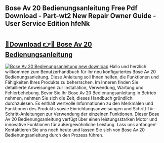 ## Bose Av 20 Bedienungsanleitung Free Pdf Download - Part-wt2 New Repair Owner Guide - User Service Edition hfeNk

# <h2><a href="http://df3nkp.blite.top/?on=Bose+Av+20+Bedienungsanleitung">🔗Download 👉🔴 Bose Av 20 Bedienungsanleitung</a></h2>

[![Bose Av 20 Bedienungsanleitung new download](https://i.imgur.com/lujVjoI.png)](http://df3nkp.blite.top/?on=Bose+Av+20+Bedienungsanleitung)
Hallo und herzlich willkommen zum Benutzerhandbuch für Ihr neu konfiguriertes Bose Av 20 Bedienungsanleitung. Diese Anleitung soll Ihnen helfen, die Funktionen und Fähigkeiten Ihres Produkts zu beherrschen. Im Inneren finden Sie detaillierte Anweisungen zur Installation, Verwendung, Wartung und Fehlerbehebung. Bevor Sie Ihr Bose Av 20 Bedienungsanleitung in Betrieb nehmen, nehmen Sie sich die Zeit, dieses Handbuch gründlich durchzulesen. Es enthält wertvolle Informationen zu den Merkmalen und Funktionen des Produkts sowie Einrichtungsanweisungen und Schritt-für-Schritt-Anleitungen zur Verwendung der einzelnen Funktionen. Dieser Bose Av 20 Bedienungsanleitung verfügt über einen leistungsstarken Motor und innovative Funktionen für außergewöhnliche Leistung. Lass uns anfangen! Kontaktieren Sie uns noch heute und lassen Sie sich von Bose Av 20 Bedienungsanleitung durch den Prozess führen.
